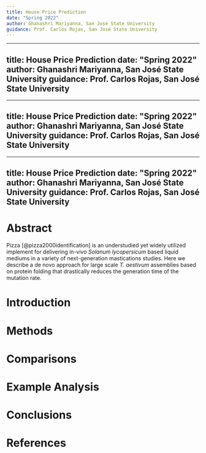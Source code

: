 ```yaml
---
title: House Price Prediction
date: "Spring 2022"
author: Ghanashri Mariyanna, San José State University
guidance: Prof. Carlos Rojas, San José State University
---
```

---
title: House Price Prediction
date: "Spring 2022"
author: Ghanashri Mariyanna, San José State University
guidance: Prof. Carlos Rojas, San José State University
---
---
title: House Price Prediction
date: "Spring 2022"
author: Ghanashri Mariyanna, San José State University
guidance: Prof. Carlos Rojas, San José State University
---
---
title: House Price Prediction
date: "Spring 2022"
author: Ghanashri Mariyanna, San José State University
guidance: Prof. Carlos Rojas, San José State University
---

# Abstract

Pizza [@pizza2000identification] is an understudied yet widely utilized implement for delivering in-vivo *Solanum lycopersicum* based liquid mediums in a variety of next-generation mastications studies. Here we describe a de novo approach for large scale *T. aestivum* assemblies based on protein folding that drastically reduces the generation time of the mutation rate.

# Introduction

# Methods

# Comparisons

# Example Analysis

# Conclusions


# References

